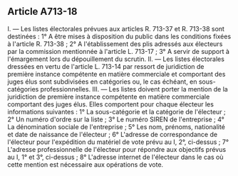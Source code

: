 Article A713-18
----
I. ― Les listes électorales prévues aux articles R. 713-37 et R. 713-38 sont
destinées : 1° A être mises à disposition du public dans les conditions fixées à
l'article R. 713-38 ; 2° A l'établissement des plis adressés aux électeurs par
la commission mentionnée à l'article L. 713-17 ; 3° A servir de support à
l'émargement lors du dépouillement du scrutin. II. ― Les listes électorales
dressées en vertu de l'article L. 713-14 par ressort de juridiction de première
instance compétente en matière commerciale et comportant des juges élus sont
subdivisées en catégories ou, le cas échéant, en sous-catégories
professionnelles. III. ― Les listes doivent porter la mention de la juridiction
de première instance compétente en matière commerciale comportant des juges
élus. Elles comportent pour chaque électeur les informations suivantes : 1° La
sous-catégorie et la catégorie de l'électeur ; 2° Un numéro d'ordre sur la liste
; 3° Le numéro SIREN de l'entreprise ; 4° La dénomination sociale de
l'entreprise ; 5° Les nom, prénoms, nationalité et date de naissance de
l'électeur ; 6° L'adresse de correspondance de l'électeur pour l'expédition du
matériel de vote prévu au I, 2°, ci-dessus ; 7° L'adresse professionnelle de
l'électeur pour répondre aux objectifs prévus au I, 1° et 3°, ci-dessus ; 8°
L'adresse internet de l'électeur dans le cas où cette mention est nécessaire aux
opérations de vote.
